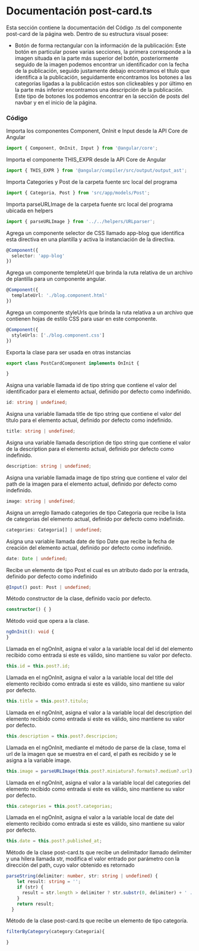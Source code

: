 # Documentación post-card.ts

 Esta sección contiene la documentación del Código .ts del componente post-card de la página web. Dentro de su estructura visual posee: 
*  Botón de forma rectangular con la información de la publicación: Este botón en particular posee varias secciones, la primera corresponde a la imagen situada en la parte más superior del botón, posteriormente seguido de la imagen podemos encontrar un identificador con la fecha de la publicación, seguido justamente debajo encontramos el título que identifica a la publicación, seguidamente encontramos los botones a las categorías ligadas a la publicación estos son clickeables y por último en la parte más inferior encontramos una descripción de la publicación. Este tipo de botones los podemos encontrar en la sección de posts del navbar y en el inicio de la página. 

### Código

Importa los componentes Component, OnInit e Input desde la API Core de Angular

``` ts
import { Component, OnInit, Input } from '@angular/core';
```

Importa el componente THIS_EXPR desde la API Core de Angular
``` ts
import { THIS_EXPR } from '@angular/compiler/src/output/output_ast';
```

Importa Categories y Post de la carpeta fuente src local del programa
``` ts
import { Categoria, Post } from 'src/app/models/Post';
```

Importa parseURLImage de la carpeta fuente src local del programa ubicada en helpers
``` ts
import { parseURLImage } from '../../helpers/URLparser';
```

Agrega un componente selector de CSS llamado app-blog que identifica esta directiva en una plantilla y activa la instanciación de la directiva.  
``` ts
@Component({
  selector: 'app-blog'
})
```
Agrega un componente templeteUrl que brinda la ruta relativa de un archivo de plantilla para un componente angular.
``` ts
@Component({
  templateUrl: './blog.component.html'
})
```
Agrega un componente styleUrls que brinda la ruta relativa a un archivo que contienen hojas de estilo CSS para usar en este componente.
``` ts
@Component({
  styleUrls: ['./blog.component.css']
})
```

Exporta la clase para ser usada en otras instancias
``` ts
export class PostCardComponent implements OnInit {

}
```

Asigna una variable llamada id de tipo string que contiene el valor del identificador para el elemento actual, definido por defecto como indefinido.
``` ts
id: string | undefined;
```

Asigna una variable llamada title de tipo string que contiene el valor del título para el elemento actual, definido por defecto como indefinido.
``` ts
title: string | undefined;
```

Asigna una variable llamada description de tipo string que contiene el valor de la description para el elemento actual, definido por defecto como indefinido.
``` ts
description: string | undefined;
```

Asigna una variable llamada image de tipo string que contiene el valor del path de la imagen para el elemento actual, definido por defecto como indefinido.
``` ts
image: string | undefined;
```

Asigna un arreglo llamado categories de tipo Categoria que recibe la lista de categorias del elemento actual, definido por defecto como indefinido.
``` ts
categories: Categoria[] | undefined;
```

Asigna una variable llamada date de tipo Date que recibe la fecha de creación del elemento actual, definido por defecto como indefinido.
``` ts
date: Date | undefined;
```

Recibe un elemento de tipo Post el cual es un atributo dado por la entrada, definido por defecto como indefinido
``` ts
@Input() post: Post | undefined;
```

Método constructor de la clase, definido vacío por defecto.
``` ts
constructor() { }
```

Método void que opera a la clase.
``` ts
ngOnInit(): void {
}
```

Llamada en el ngOnInit, asigna el valor a la variable local del id del elemento recibido como entrada si este es válido, sino mantiene su valor por defecto.
``` ts
this.id = this.post?.id;
```

Llamada en el ngOnInit, asigna el valor a la variable local del title del elemento recibido como entrada si este es válido, sino mantiene su valor por defecto.
``` ts
this.title = this.post?.titulo;
```

Llamada en el ngOnInit, asigna el valor a la variable local del description del elemento recibido como entrada si este es válido, sino mantiene su valor por defecto.
``` ts
this.description = this.post?.descripcion;
```

Llamada en el ngOnInit, mediante el método de parse de la clase, toma el url de la imagen que se muestra en el card, el path es recibido y se le asigna a la variable image.
``` ts
this.image = parseURLImage(this.post?.miniatura?.formats?.medium?.url);
```

Llamada en el ngOnInit, asigna el valor a la variable local del categories del elemento recibido como entrada si este es válido, sino mantiene su valor por defecto.
``` ts
this.categories = this.post?.categorias;
```

Llamada en el ngOnInit, asigna el valor a la variable local de date del elemento recibido como entrada si este es válido, sino mantiene su valor por defecto.
``` ts
this.date = this.post?.published_at;
```

Método de la clase post-card.ts que recibe un delimitador llamado delimiter y una hilera llamada str, modifica el valor entrado por parámetro con la dirección del path, cuyo valor obtenido es retornado 
``` ts
parseString(delimiter: number, str: string | undefined) {
    let result: string = '';
    if (str) {
      result = str.length > delimiter ? str.substr(0, delimiter) + ' ...' : str;
    }
    return result;
  }
```


Método de la clase post-card.ts que recibe un elemento de tipo categoría.
``` ts
filterByCategory(category:Categoria){

}
```
